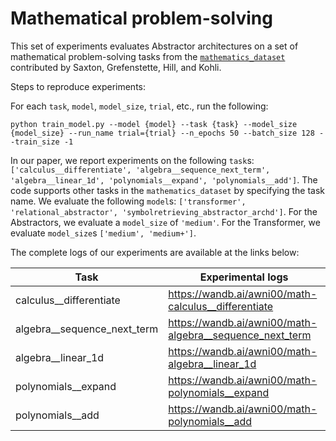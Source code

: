 # Mathematical problem-solving

This set of experiments evaluates Abstractor architectures on a set of mathematical problem-solving tasks from the [`mathematics_dataset`](https://github.com/google-deepmind/mathematics_dataset) contributed by Saxton, Grefenstette, Hill, and Kohli.

Steps to reproduce experiments:

For each `task`, `model`, `model_size`, `trial`, etc., run the following:
```
python train_model.py --model {model} --task {task} --model_size {model_size} --run_name trial={trial} --n_epochs 50 --batch_size 128 --train_size -1
```

In our paper, we report experiments on the following `task`s: `['calculus__differentiate', 'algebra__sequence_next_term', 'algebra__linear_1d', 'polynomials__expand', 'polynomials__add']`. The code supports other tasks in the `mathematics_dataset` by specifying the task name. We evaluate the following `model`s: `['transformer', 'relational_abstractor', 'symbolretrieving_abstractor_archd']`. For the Abstractors, we evaluate a `model_size` of `'medium'`. For the Transformer, we evaluate `model_size`s `['medium', 'medium+']`.

The complete logs of our experiments are available at the links below:

| Task                        	| Experimental logs                                        	|
|-----------------------------	|----------------------------------------------------------	|
| calculus__differentiate     	| https://wandb.ai/awni00/math-calculus__differentiate     	|
| algebra__sequence_next_term 	| https://wandb.ai/awni00/math-algebra__sequence_next_term 	|
| algebra__linear_1d          	| https://wandb.ai/awni00/math-algebra__linear_1d          	|
| polynomials__expand         	| https://wandb.ai/awni00/math-polynomials__expand         	|
| polynomials__add            	| https://wandb.ai/awni00/math-polynomials__add            	|